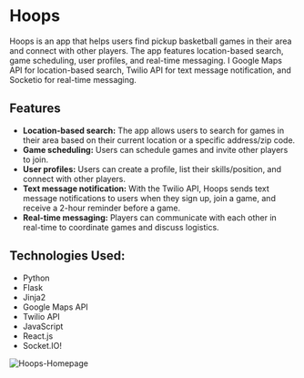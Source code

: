 # Hoops
Hoops is an app that helps users find pickup basketball games in their area and connect with other players. 
The app features location-based search, game scheduling, user profiles, and real-time messaging. 
I Google Maps API for location-based search, Twilio API for text message notification, and Socketio for real-time messaging.

## Features
* **Location-based search:** The app allows users to search for games in their area based on their current location or a specific address/zip code.
* **Game scheduling:** Users can schedule games and invite other players to join.
* **User profiles:** Users can create a profile, list their skills/position, and connect with other players.
* **Text message notification:** With the Twilio API, Hoops sends text message notifications to users when they sign up, join a game, and receive a 
    2-hour reminder before a game.
* **Real-time messaging:** Players can communicate with each other in real-time to coordinate games and discuss logistics.

## Technologies Used:
* Python
* Flask
* Jinja2
* Google Maps API
* Twilio API
* JavaScript
* React.js
* Socket.IO!

![Hoops-Homepage](https://user-images.githubusercontent.com/60019036/236644590-5c0ced48-ead8-46b5-bbeb-dc343b3584cc.PNG)
